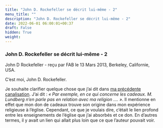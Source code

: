 ```yaml
---
title: "John D. Rockefeller se décrit lui-même - 2"
menu_title: ""
description: "John D. Rockefeller se décrit lui-même - 2"
date: 2022-06-01 06:00:01+00:37
draft: False
hidden: True
weight:
---
```

### John D. Rockefeller se décrit lui-même - 2

John D Rockefeller - reçu par FAB le 13 Mars 2013, Berkeley, Californie, USA.

C’est moi, John D. Rockefeller.

Je souhaite clarifier quelque chose que j’ai dit dans [ma précédente canalisation](/fr-contemporary-messages/fr-contemporary-messages-by-date-order/fr-contemporary-messages-2013/fr-2013-3-11-1-fab-john-d-rockefeller/). J’ai dit : *« Par exemple, en ce qui concerne les cadeaux. M. Lundberg n’en parle pas en relation avec ma religion …. »*. Il mentionne en effet que mon don de cadeaux trouve son origine dans mon expérience religieuse à l’église. Cependant, ce que je voulais dire, c’était le lien profond entre les enseignements de l’église que j’ai absorbés et ce don. En d’autres termes, il y avait un lien qui allait plus loin que ce que l’auteur pouvait voir.
